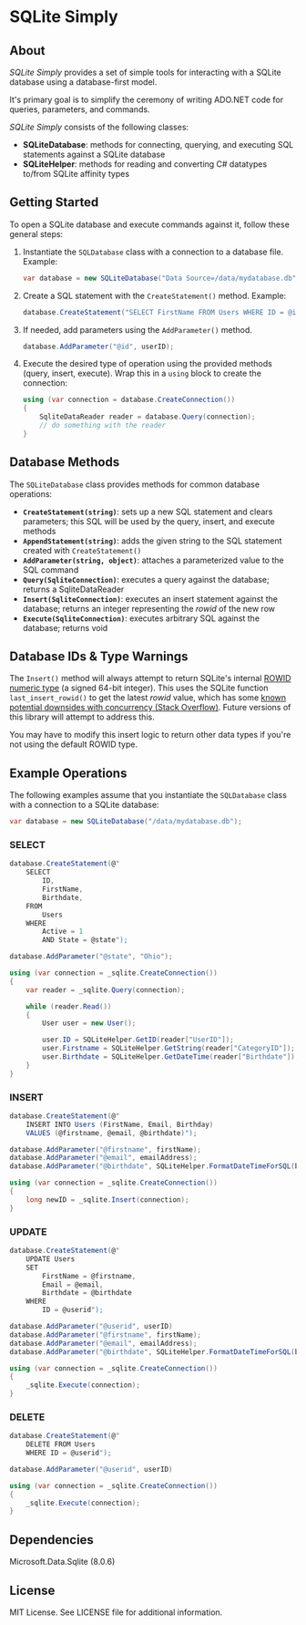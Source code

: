 ﻿# SQLite Simply

## About

_SQLite Simply_ provides a set of simple tools for interacting with a SQLite database using a database-first model.

It's primary goal is to simplify the ceremony of writing ADO.NET code for queries, parameters, and commands.

_SQLite Simply_ consists of the following classes:

* **SQLiteDatabase**: methods for connecting, querying, and executing SQL statements against a SQLite database
* **SQLiteHelper**: methods for reading and converting C# datatypes to/from SQLite affinity types

## Getting Started

To open a SQLite database and execute commands against it, follow these general steps:

1. Instantiate the `SQLDatabase` class with a connection to a database file. Example:

	``` csharp
	var database = new SQLiteDatabase("Data Source=/data/mydatabase.db");
	```

  
2. Create a SQL statement with the `CreateStatement()` method. Example:

	``` csharp
	database.CreateStatement("SELECT FirstName FROM Users WHERE ID = @id");
	```

   
3. If needed, add parameters using the `AddParameter()` method.

	``` csharp
	database.AddParameter("@id", userID);
	```


4. Execute the desired type of operation using the provided methods (query, insert, execute). Wrap this in a `using` block to create the connection:

	``` csharp
	using (var connection = database.CreateConnection())
	{
		SqliteDataReader reader = database.Query(connection);
		// do something with the reader
	}
	```

## Database Methods

The `SQLiteDatabase` class provides methods for common database operations:

* **`CreateStatement(string)`**: sets up a new SQL statement and clears parameters; this SQL will be used by the query, insert, and execute methods
* **`AppendStatement(string)`**: adds the given string to the SQL statement created with `CreateStatement()`
* **`AddParameter(string, object)`**: attaches a parameterized value to the SQL command
* **`Query(SqliteConnection)`**: executes a query against the database; returns a SqliteDataReader
* **`Insert(SqliteConnection)`**: executes an insert statement against the database; returns an integer representing the _rowid_ of the new row
* **`Execute(SqliteConnection)`**: executes arbitrary SQL against the database; returns void

## Database IDs &amp; Type Warnings

The `Insert()` method will always attempt to return SQLite's internal [ROWID numeric type](https://www.sqlite.org/rowidtable.html) (a signed 64-bit integer). This uses the SQLite function `last_insert_rowid()` to get the latest _rowid_ value, which has some [known potential downsides with concurrency (Stack Overflow)](https://stackoverflow.com/questions/2127138/how-to-retrieve-the-last-autoincremented-id-from-a-sqlite-table). Future versions of this library will attempt to address this.

You may have to modify this insert logic to return other data types if you're not using the default ROWID type.

## Example Operations

The following examples assume that you instantiate the `SQLDatabase` class with a connection to a SQLite database:

``` csharp
var database = new SQLiteDatabase("/data/mydatabase.db");
```

### SELECT

``` csharp
database.CreateStatement(@"
	SELECT
		ID,
		FirstName,
		Birthdate,
	FROM
		Users
	WHERE
		Active = 1
		AND State = @state");

database.AddParameter("@state", "Ohio");

using (var connection = _sqlite.CreateConnection())
{
    var reader = _sqlite.Query(connection);

    while (reader.Read())
    {
        User user = new User();

        user.ID = SQLiteHelper.GetID(reader["UserID"]);
        user.Firstname = SQLiteHelper.GetString(reader["CategoryID"]);
        user.Birthdate = SQLiteHelper.GetDateTime(reader["Birthdate"]);
    }
}
```

### INSERT

``` csharp
database.CreateStatement(@"
	INSERT INTO Users (FirstName, Email, Birthday)
	VALUES (@firstname, @email, @birthdate)");

database.AddParameter("@firstname", firstName);
database.AddParameter("@email", emailAddress);
database.AddParameter("@birthdate", SQLiteHelper.FormatDateTimeForSQL(birthdate));

using (var connection = _sqlite.CreateConnection())
{
    long newID = _sqlite.Insert(connection);
}
```

### UPDATE

``` csharp
database.CreateStatement(@"
	UPDATE Users
	SET
		FirstName = @firstname,
		Email = @email,
		Birthdate = @birthdate
	WHERE
		ID = @userid");

database.AddParameter("@userid", userID)
database.AddParameter("@firstname", firstName);
database.AddParameter("@email", emailAddress);
database.AddParameter("@birthdate", SQLiteHelper.FormatDateTimeForSQL(birthdate));

using (var connection = _sqlite.CreateConnection())
{
    _sqlite.Execute(connection);
}
```

### DELETE

``` csharp
database.CreateStatement(@"
	DELETE FROM Users
	WHERE ID = @userid");

database.AddParameter("@userid", userID)

using (var connection = _sqlite.CreateConnection())
{
    _sqlite.Execute(connection);
}
```

## Dependencies

Microsoft.Data.Sqlite (8.0.6)

## License

MIT License. See LICENSE file for additional information.